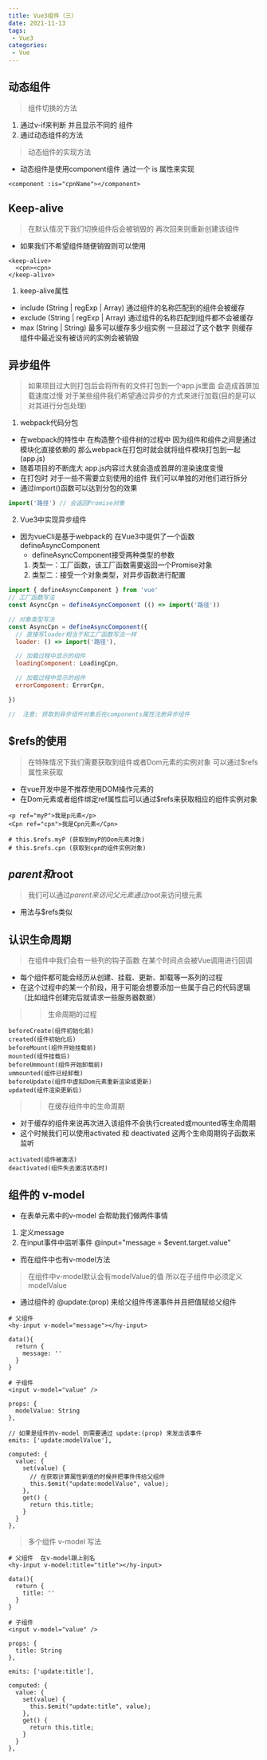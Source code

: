 ```yaml
---
title: Vue3组件（三）
date: 2021-11-13
tags:
 - Vue3
categories: 
 - Vue
---
```


## 动态组件

> 组件切换的方法 
1. 通过v-if来判断 并且显示不同的 组件
2. 通过动态组件的方法

> 动态组件的实现方法
- 动态组件是使用component组件  通过一个 is 属性来实现

```vue
<component :is="cpnName"></component>
```

## Keep-alive
> 在默认情况下我们切换组件后会被销毁的 再次回来则重新创建该组件
- 如果我们不希望组件随便销毁则可以使用<keep-alive></keep-alive>

```vue
<keep-alive>
  <cpn><cpn>
</keep-alive>
```

1. keep-alive属性
- include (String | regExp | Array) 通过组件的名称匹配到的组件会被缓存
- exclude (String | regExp | Array) 通过组件的名称匹配到组件都不会被缓存
- max (String | String) 最多可以缓存多少组实例 一旦超过了这个数字 则缓存组件中最近没有被访问的实例会被销毁

## 异步组件
> 如果项目过大则打包后会将所有的文件打包到一个app.js里面 会造成首屏加载速度过慢 对于某些组件我们希望通过异步的方式来进行加载(目的是可以对其进行分包处理)

1. webpack代码分包

- 在webpack的特性中 在构造整个组件树的过程中  因为组件和组件之间是通过模块化直接依赖的 那么webpack在打包时就会就将组件模块打包到一起(app.js)
- 随着项目的不断庞大 app.js内容过大就会造成首屏的渲染速度变慢
- 在打包时 对于一些不需要立刻使用的组件 我们可以单独的对他们进行拆分 
- 通过import()函数可以达到分包的效果
```js
import('路径') // 会返回Promise对象
```
2. Vue3中实现异步组件 
- 因为vueCli是基于webpack的  在Vue3中提供了一个函数  defineAsyncComponent
  - defineAsyncComponent接受两种类型的参数
  1. 类型一：工厂函数，该工厂函数需要返回一个Promise对象
  2. 类型二：接受一个对象类型，对异步函数进行配置

```js
import { defineAsyncComponent } from 'vue'
// 工厂函数写法
const AsyncCpn = defineAsyncComponent (() => import('路径'))

// 对象类型写法
const AsyncCpn = defineAsyncComponent({
  // 直接写loader相当于和工厂函数写法一样
  loader: () => import('路径'),

  // 加载过程中显示的组件
  loadingComponent: LoadingCpn,

  // 加载过程中显示的组件
  errorComponent: ErrorCpn,

})

//  注意: 获取到异步组件对象后在components属性注册异步组件
```

## $refs的使用

> 在特殊情况下我们需要获取到组件或者Dom元素的实例对象 可以通过$refs属性来获取
- 在vue开发中是不推荐使用DOM操作元素的
- 在Dom元素或者组件绑定ref属性后可以通过$refs来获取相应的组件实例对象

```vue
<p ref="myP">我是p元素</p>
<Cpn ref="cpn">我是Cpn元素</Cpn>

# this.$refs.myP (获取到myP的Dom元素对象)
# this.$refs.cpn (获取到cpn的组件实例对象)
```

## $parent和$root
> 我们可以通过$parent来访问父元素 通过$root来访问根元素
- 用法与$refs类似


## 认识生命周期

> 在组件中我们会有一些列的钩子函数 在某个时间点会被Vue调用进行回调

- 每个组件都可能会经历从创建、挂载、更新、卸载等一系列的过程
- 在这个过程中的某一个阶段，用于可能会想要添加一些属于自己的代码逻辑（比如组件创建完后就请求一些服务器数据）

>>生命周期的过程
```vue
beforeCreate(组件初始化前)
created(组件初始化后)
beforeMount(组件开始挂载前)
mounted(组件挂载后)
beforeUmmount(组件开始卸载前)
ummounted(组件已经卸载)
beforeUpdate(组件中虚拟Dom元素重新渲染或更新)
updated(组件渲染更新后)
```
>> 在缓存组件中的生命周期
- 对于缓存的组件来说再次进入该组件不会执行created或mounted等生命周期
- 这个时候我们可以使用activated 和 deactivated 这两个生命周期钩子函数来监听
```vue
activated(组件被激活)
deactivated(组件失去激活状态时)
```

## 组件的 v-model

- 在表单元素中的v-model 会帮助我们做两件事情
1. 定义message
2. 在input事件中监听事件 @input="message = $event.target.value"

- 而在组件中也有v-model方法
> 在组件中v-model默认会有modelValue的值 所以在子组件中必须定义modelValue
- 通过组件的 @update:(prop) 来给父组件传递事件并且把值赋给父组件


```vue
# 父组件  
<hy-input v-model="message"></hy-input>

data(){
  return {
    message: ''
  }
}

# 子组件
<input v-model="value" />

props: {
  modelValue: String
},

// 如果是组件的v-model 则需要通过 update:(prop) 来发出该事件
emits: ['update:modelValue'],

computed: {
  value: {
    set(value) {
      // 在获取计算属性新值的时候并把事件传给父组件
      this.$emit("update:modelValue", value);
    },
    get() {
      return this.title;
    }
  }
},
```
> 多个组件 v-model 写法
```vue
# 父组件  在v-model跟上别名
<hy-input v-model:title="title"></hy-input>

data(){
  return {
    title: ''
  }
}

# 子组件
<input v-model="value" />

props: {
  title: String
},

emits: ['update:title'],

computed: {
  value: {
    set(value) {
      this.$emit("update:title", value);
    },
    get() {
      return this.title;
    }
  }
},
```